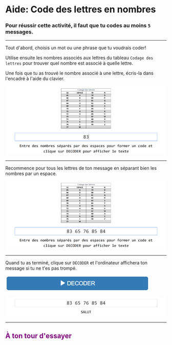 # Aide: Code des lettres en nombres

### Pour réussir cette activité, il faut que tu codes au moins `5` messages.

***

Tout d'abord, choisis un mot ou une phrase que tu voudrais coder!

Utilise ensuite les nombres associés aux lettres du tableau `Codage des lettres` pour trouver quel nombre est associé à quelle lettre.

Une fois que tu as trouvé le nombre associé à une lettre, écris-la dans l'encadré à l'aide du clavier.

![Exercice codage page 5][codage_ex_p5_1]

***

Recommence pour tous les lettres de ton message en séparant bien les nombres par un espace.

![Exercice codage page 5][codage_ex_p5_2]

***

Quand tu as terminé, clique sur `DÉCODER` et l'ordinateur affichera ton message si tu ne t'es pas trompé.

![Bouton décoder][btn_decoder]

![Exercice codage page 5][codage_ex_p5_3]

***

## <span style="color: #800080">À ton tour d'essayer</span>

[codage_ex_p5_1]: img/codage_ex_p5_1.png
[codage_ex_p5_2]: img/codage_ex_p5_2.png
[btn_decoder]: img/codage_btn_decoder.png
[codage_ex_p5_3]: img/codage_ex_p5_3.png
